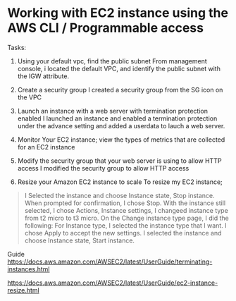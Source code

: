# Working with EC2 instance using the AWS CLI / Programmable access

Tasks:

1. Using your default vpc, find the public subnet
From management console, i located the default VPC, and identify the public subnet with the IGW attribute.

2. Create a security group
I created a security group from the SG icon on the VPC

3. Launch an instance with a web server with termination protection enabled
I launched an instance and enabled a termination protection under the advance setting and added a userdata to lauch a web server.

4. Monitor Your EC2 instance; view the types of metrics that are collected for an EC2 instance

5. Modify the security group that your web server is using to allow HTTP access
I modified the security group to allow HTTP access
 
6. Resize your Amazon EC2 instance to scale
To resize my EC2 instance; 

> I Selected the instance and choose Instance state, Stop instance. When prompted for confirmation, I chose Stop.
> With the instance still selected, I chose Actions, Instance settings, I changeed instance type from t2 micro to t3 micro. 
> On the Change instance type page, I did the following:
> For Instance type, I selected the instance type that I want.
> I chose Apply to accept the new settings.
> I selected the instance and choose Instance state, Start instance.




Guide
https://docs.aws.amazon.com/AWSEC2/latest/UserGuide/terminating-instances.html


https://docs.aws.amazon.com/AWSEC2/latest/UserGuide/ec2-instance-resize.html